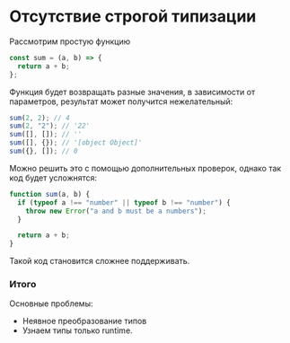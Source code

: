 # Отсутствие строгой типизации

Рассмотрим простую функцию

```jsx
const sum = (a, b) => {
  return a + b;
};
```

Функция будет возвращать разные значения, в зависимости от параметров, результат может получится нежелательный:

```jsx
sum(2, 2); // 4
sum(2, "2"); // '22'
sum([], []); // ''
sum([], {}); // '[object Object]'
sum({}, []); // 0
```

Можно решить это с помощью дополнительных проверок, однако так код будет усложнятся:

```jsx
function sum(a, b) {
  if (typeof a !== "number" || typeof b !== "number") {
    throw new Error("a and b must be a numbers");
  }

  return a + b;
}
```

Такой код становится сложнее поддерживать.

### Итого

Основные проблемы:

- Неявное преобразование типов
- Узнаем типы только runtime.
